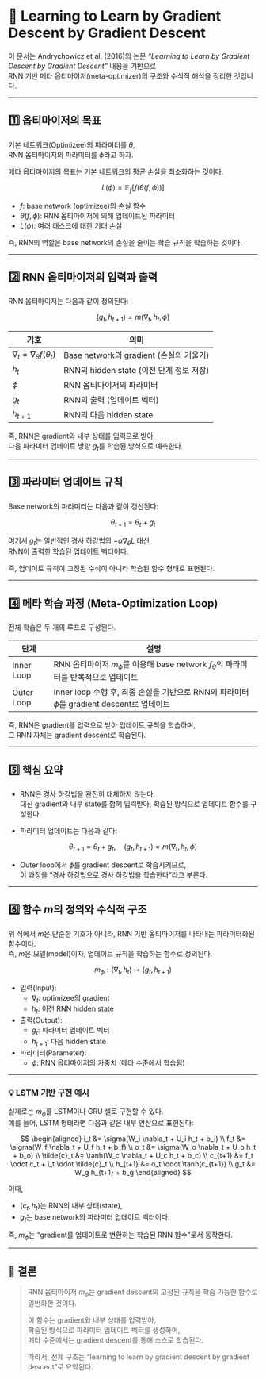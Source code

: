 # 🧠 Learning to Learn by Gradient Descent by Gradient Descent

이 문서는 Andrychowicz et al. (2016)의 논문 *“Learning to Learn by Gradient Descent by Gradient Descent”* 내용을 기반으로  
RNN 기반 메타 옵티마이저(meta-optimizer)의 구조와 수식적 해석을 정리한 것입니다.

---

## 1️⃣ 옵티마이저의 목표

기본 네트워크(Optimizee)의 파라미터를 $\theta$,  
RNN 옵티마이저의 파라미터를 $\phi$라고 하자.  

메타 옵티마이저의 목표는 기본 네트워크의 평균 손실을 최소화하는 것이다.

$$
L(\phi) = \mathbb{E}_f [f(\theta(f, \phi))]
$$

- $f$: base network (optimizee)의 손실 함수  
- $\theta(f, \phi)$: RNN 옵티마이저에 의해 업데이트된 파라미터  
- $L(\phi)$: 여러 태스크에 대한 기대 손실  

즉, RNN의 역할은 base network의 손실을 줄이는 학습 규칙을 학습하는 것이다.

---

## 2️⃣ RNN 옵티마이저의 입력과 출력

RNN 옵티마이저는 다음과 같이 정의된다:

$$
(g_t, h_{t+1}) = m(\nabla_t, h_t, \phi)
$$

| 기호 | 의미 |
|------|------|
| $\nabla_t = \nabla_\theta f(\theta_t)$ | Base network의 gradient (손실의 기울기) |
| $h_t$ | RNN의 hidden state (이전 단계 정보 저장) |
| $\phi$ | RNN 옵티마이저의 파라미터 |
| $g_t$ | RNN의 출력 (업데이트 벡터) |
| $h_{t+1}$ | RNN의 다음 hidden state |

즉, RNN은 gradient와 내부 상태를 입력으로 받아,  
다음 파라미터 업데이트 방향 $g_t$를 학습된 방식으로 예측한다.

---

## 3️⃣ 파라미터 업데이트 규칙

Base network의 파라미터는 다음과 같이 갱신된다:

$$
\theta_{t+1} = \theta_t + g_t
$$

여기서 $g_t$는 일반적인 경사 하강법의 $-\alpha \nabla_\theta L$ 대신  
RNN이 출력한 학습된 업데이트 벡터이다.  

즉, 업데이트 규칙이 고정된 수식이 아니라 학습된 함수 형태로 표현된다.

---

## 4️⃣ 메타 학습 과정 (Meta-Optimization Loop)

전체 학습은 두 개의 루프로 구성된다.

| 단계 | 설명 |
|------|------|
| Inner Loop | RNN 옵티마이저 $m_\phi$를 이용해 base network $f_\theta$의 파라미터를 반복적으로 업데이트 |
| Outer Loop | Inner loop 수행 후, 최종 손실을 기반으로 RNN의 파라미터 $\phi$를 gradient descent로 업데이트 |

즉, RNN은 gradient를 입력으로 받아 업데이트 규칙을 학습하며,  
그 RNN 자체는 gradient descent로 학습된다.

---

## 5️⃣ 핵심 요약

- RNN은 경사 하강법을 완전히 대체하지 않는다.  
  대신 gradient와 내부 state를 함께 입력받아, 학습된 방식으로 업데이트 함수를 구성한다.

- 파라미터 업데이트는 다음과 같다:

$$
\theta_{t+1} = \theta_t + g_t, \quad (g_t, h_{t+1}) = m(\nabla_t, h_t, \phi)
$$

- Outer loop에서 $\phi$를 gradient descent로 학습시키므로,  
  이 과정을 “경사 하강법으로 경사 하강법을 학습한다”라고 부른다.

---

## 6️⃣ 함수 $m$의 정의와 수식적 구조

위 식에서 $m$은 단순한 기호가 아니라, RNN 기반 옵티마이저를 나타내는 파라미터화된 함수이다.  
즉, $m$은 모델(model)이자, 업데이트 규칙을 학습하는 함수로 정의된다.

$$
m_\phi : (\nabla_t, h_t) \mapsto (g_t, h_{t+1})
$$

- 입력(Input):  
  - $\nabla_t$: optimizee의 gradient  
  - $h_t$: 이전 RNN hidden state  
- 출력(Output):  
  - $g_t$: 파라미터 업데이트 벡터  
  - $h_{t+1}$: 다음 hidden state  
- 파라미터(Parameter):  
  - $\phi$: RNN 옵티마이저의 가중치 (메타 수준에서 학습됨)

---

### 💡 LSTM 기반 구현 예시

실제로는 $m_\phi$를 LSTM이나 GRU 셀로 구현할 수 있다.  
예를 들어, LSTM 형태라면 다음과 같은 내부 연산으로 표현된다:

$$
\begin{aligned}
i_t &= \sigma(W_i \nabla_t + U_i h_t + b_i) \\
f_t &= \sigma(W_f \nabla_t + U_f h_t + b_f) \\
o_t &= \sigma(W_o \nabla_t + U_o h_t + b_o) \\
\tilde{c}_t &= \tanh(W_c \nabla_t + U_c h_t + b_c) \\
c_{t+1} &= f_t \odot c_t + i_t \odot \tilde{c}_t \\
h_{t+1} &= o_t \odot \tanh(c_{t+1}) \\
g_t &= W_g h_{t+1} + b_g
\end{aligned}
$$

이때,  
- $(c_t, h_t)$는 RNN의 내부 상태(state),  
- $g_t$는 base network의 파라미터 업데이트 벡터이다.  

즉, $m_\phi$는 “gradient를 업데이트로 변환하는 학습된 RNN 함수”로서 동작한다.

---

## 🧩 결론

> RNN 옵티마이저 $m_\phi$는 gradient descent의 고정된 규칙을 학습 가능한 함수로 일반화한 것이다.  
>  
> 이 함수는 gradient와 내부 상태를 입력받아,  
> 학습된 방식으로 파라미터 업데이트 벡터를 생성하며,  
> 메타 수준에서는 gradient descent를 통해 스스로 학습된다.  
>  
> 따라서, 전체 구조는 “learning to learn by gradient descent by gradient descent”로 요약된다.
